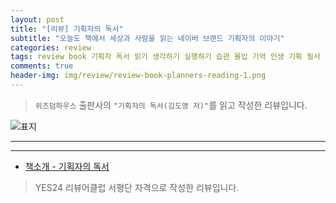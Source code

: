```yaml
---  
layout: post  
title: "[리뷰] 기획자의 독서"  
subtitle: "오늘도 책에서 세상과 사람을 읽는 네이버 브랜드 기획자의 이야기"  
categories: review 
tags: review book 기획자 독서 읽기 생각하기 실행하기 습관 몰입 기억 인생 기획 필사 수집          
comments: true  
header-img: img/review/review-book-planners-reading-1.png
---  
```

  
> `위즈덤하우스` 출판사의 `"기획자의 독서(김도영 저)"`를 읽고 작성한 리뷰입니다.  

![표지](https://theorydb.github.io/assets/img/review/review-book-planners-reading-1.png)  

---

---

* [책소개 - 기획자의 독서](http://www.yes24.com/Product/Goods/102701335)

> YES24 리뷰어클럽 서평단 자격으로 작성한 리뷰입니다.



